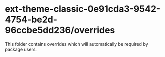 # ext-theme-classic-0e91cda3-9542-4754-be2d-96ccbe5dd236/overrides

This folder contains overrides which will automatically be required by package users.
